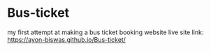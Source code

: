 # Bus-ticket
my first attempt at making a bus ticket booking website
live site link:  https://ayon-biswas.github.io/Bus-ticket/
